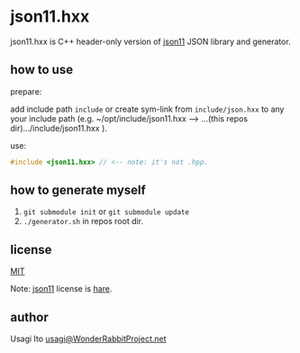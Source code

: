 # json11.hxx

json11.hxx is C++ header-only version
 of [json11](https://github.com/dropbox/json11) JSON library
 and generator.

## how to use

prepare:

add include path `include`
 or create sym-link from `include/json.hxx` to any your include path
 (e.g. ~/opt/include/json11.hxx --> ...(this repos dir).../include/json11.hxx ).

use:

```C++
#include <json11.hxx> // <-- note: it's not .hpp.
```

## how to generate myself

1. `git submodule init` or `git submodule update`
2. `./generator.sh` in repos root dir.

## license

[MIT](LICENSE)

Note: [json11](https://github.com/dropbox/json11) license
 is [hare](https://github.com/dropbox/json11/blob/master/LICENSE.txt).

## author

Usagi Ito <usagi@WonderRabbitProject.net>
